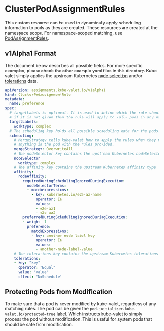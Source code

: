 # ClusterPodAssignmentRules

This custom resource can be used to dynamically apply scheduling information to pods as they are created. These resources are created at the namespace scope. For namespace-scoped matching, use [PodAssignmentRules](../podassignmentrules).

## v1Alpha1 Format

The document below describes all possible fields. For more specific examples, please check the other example yaml files in this directory. Kube-valet simply applies the upstream Kubernetes [node selection](https://kubernetes.io/docs/concepts/configuration/assign-pod-node/) and/or [tolerations](https://kubernetes.io/docs/concepts/configuration/taint-and-toleration/) data.

```yaml
apiVersion: assignments.kube-valet.io/v1alpha1
kind: ClusterPodAssignmentRule
metadata:
  name: preference
spec:
  # targetLabels is optional. It is used to define which the rule should apply to
  # if it is not given than the rule will apply to -all- pods in any namespace.
  targetLabels:
    worktype: complex
  # The scheduling key holds all possible scheduling data for the pods.
  scheduling:
    # MergeStrategy tells kube-valet how to apply the rules when they match. The default is to overwrite
    # anything in the pod with the rules provided.
    mergeStrategy: OverwriteAll
    # The nodeSelector key contains the upstream Kubernetes nodeSelector type
    nodeSelector:
      worktype: complex
    # The affinity key contains the upstream Kubernetes affinity type
    affinity:
      nodeAffinity:
        requiredDuringSchedulingIgnoredDuringExecution:
          nodeSelectorTerms:
          - matchExpressions:
            - key: kubernetes.io/e2e-az-name
              operator: In
              values:
              - e2e-az1
              - e2e-az2
        preferredDuringSchedulingIgnoredDuringExecution:
        - weight: 1
          preference:
            matchExpressions:
            - key: another-node-label-key
              operator: In
              values:
              - another-node-label-value
    # The tolerations key contains the upstream Kubernetes tolerations type
    tolerations:
    - key: "key"
      operator: "Equal"
      value: "value"
      effect: "NoSchedule"
```

## Protecting Pods from Modification

To make sure that a pod is never modified by kube-valet, regardless of any matching rules. The pod can be given the `pod.initializer.kube-valet.io/protected=true` label. Which instructs kube-valet to simply process the pod without modification. This is useful for system pods that should be safe from modification.
